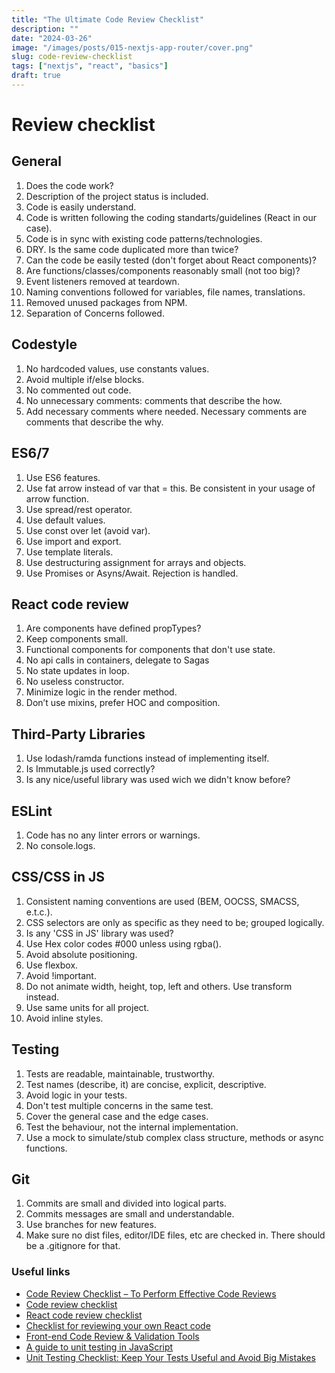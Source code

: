 ```yaml
---
title: "The Ultimate Code Review Checklist"
description: ""
date: "2024-03-26"
image: "/images/posts/015-nextjs-app-router/cover.png"
slug: code-review-checklist
tags: ["nextjs", "react", "basics"]
draft: true
---
```


# Review checklist

## General

1. Does the code work?
2. Description of the project status is included.
3. Code is easily understand.
4. Code is written following the coding standarts/guidelines (React in our case).
5. Code is in sync with existing code patterns/technologies.
6. DRY. Is the same code duplicated more than twice?
7. Can the code be easily tested (don't forget about React components)?
8. Are functions/classes/components reasonably small (not too big)?
9. Event listeners removed at teardown.
10. Naming conventions followed for variables, file names, translations.
11. Removed unused packages from NPM.
12. Separation of Concerns followed.

## Codestyle

1. No hardcoded values, use constants values.
2. Avoid multiple if/else blocks.
3. No commented out code.
4. No unnecessary comments: comments that describe the how.
5. Add necessary comments where needed. Necessary comments are comments that describe the why.

## ES6/7

1. Use ES6 features.
2. Use fat arrow instead of var that = this. Be consistent in your usage of arrow function.
3. Use spread/rest operator.
4. Use default values.
5. Use const over let (avoid var).
6. Use import and export.
7. Use template literals.
8. Use destructuring assignment for arrays and objects.
9. Use Promises or Asyns/Await. Rejection is handled.

## React code review

1. Are components have defined propTypes?
2. Keep components small.
3. Functional components for components that don't use state.
4. No api calls in containers, delegate to Sagas
5. No state updates in loop.
6. No useless constructor.
7. Minimize logic in the render method.
8. Don’t use mixins, prefer HOC and composition.

## Third-Party Libraries

1. Use lodash/ramda functions instead of implementing itself.
2. Is Immutable.js used correctly?
3. Is any nice/useful library was used wich we didn't know before?

## ESLint

1. Code has no any linter errors or warnings.
2. No console.logs.

## CSS/CSS in JS

1. Consistent naming conventions are used (BEM, OOCSS, SMACSS, e.t.c.).
2. CSS selectors are only as specific as they need to be; grouped logically.
3. Is any 'CSS in JS' library was used?
4. Use Hex color codes #000 unless using rgba().
5. Avoid absolute positioning.
6. Use flexbox.
7. Avoid !important.
8. Do not animate width, height, top, left and others. Use transform instead.
9. Use same units for all project.
10. Avoid inline styles.

## Testing

1. Tests are readable, maintainable, trustworthy.
2. Test names (describe, it) are concise, explicit, descriptive.
3. Avoid logic in your tests.
4. Don't test multiple concerns in the same test.
5. Cover the general case and the edge cases.
6. Test the behaviour, not the internal implementation.
7. Use a mock to simulate/stub complex class structure, methods or async functions.

## Git

1. Commits are small and divided into logical parts.
2. Commits messages are small and understandable.
3. Use branches for new features.
4. Make sure no dist files, editor/IDE files, etc are checked in. There should be a .gitignore for that.

<SubmitCodeReviewCTA/>

### Useful links

- [Code Review Checklist – To Perform Effective Code Reviews](http://www.evoketechnologies.com/blog/code-review-checklist-perform-effective-code-reviews/)
- [Code review checklist](https://gist.github.com/justinhillsjohnson/5503121)
- [React code review checklist](https://github.com/gurpreet-hanjra/react-code-review-checklist)
- [Checklist for reviewing your own React code](http://blog.jakoblind.no/checklist-for-reviewing-your-own-react-code/)
- [Front-end Code Review & Validation Tools](http://www.treselle.com/blog/front-end-code-review-validation-tools/)
- [A guide to unit testing in JavaScript](https://github.com/mawrkus/js-unit-testing-guide)
- [Unit Testing Checklist: Keep Your Tests Useful and Avoid Big Mistakes](https://dzone.com/articles/unit-testing-checklist)
